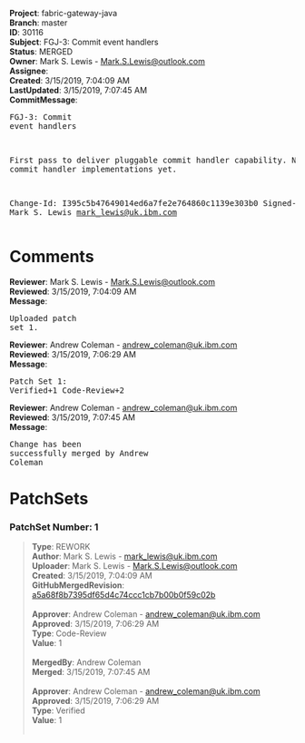 <strong>Project</strong>: fabric-gateway-java<br><strong>Branch</strong>: master<br><strong>ID</strong>: 30116<br><strong>Subject</strong>: FGJ-3: Commit event handlers<br><strong>Status</strong>: MERGED<br><strong>Owner</strong>: Mark S. Lewis - Mark.S.Lewis@outlook.com<br><strong>Assignee</strong>:<br><strong>Created</strong>: 3/15/2019, 7:04:09 AM<br><strong>LastUpdated</strong>: 3/15/2019, 7:07:45 AM<br><strong>CommitMessage</strong>:<br><pre>FGJ-3: Commit event handlers

First pass to deliver pluggable commit handler capability.
No real commit handler implementations yet.

Change-Id: I395c5b47649014ed6a7fe2e764860c1139e303b0
Signed-off-by: Mark S. Lewis <mark_lewis@uk.ibm.com>
</pre><h1>Comments</h1><strong>Reviewer</strong>: Mark S. Lewis - Mark.S.Lewis@outlook.com<br><strong>Reviewed</strong>: 3/15/2019, 7:04:09 AM<br><strong>Message</strong>: <pre>Uploaded patch set 1.</pre><strong>Reviewer</strong>: Andrew Coleman - andrew_coleman@uk.ibm.com<br><strong>Reviewed</strong>: 3/15/2019, 7:06:29 AM<br><strong>Message</strong>: <pre>Patch Set 1: Verified+1 Code-Review+2</pre><strong>Reviewer</strong>: Andrew Coleman - andrew_coleman@uk.ibm.com<br><strong>Reviewed</strong>: 3/15/2019, 7:07:45 AM<br><strong>Message</strong>: <pre>Change has been successfully merged by Andrew Coleman</pre><h1>PatchSets</h1><h3>PatchSet Number: 1</h3><blockquote><strong>Type</strong>: REWORK<br><strong>Author</strong>: Mark S. Lewis - mark_lewis@uk.ibm.com<br><strong>Uploader</strong>: Mark S. Lewis - Mark.S.Lewis@outlook.com<br><strong>Created</strong>: 3/15/2019, 7:04:09 AM<br><strong>GitHubMergedRevision</strong>: [a5a68f8b7395df65d4c74ccc1cb7b00b0f59c02b](https://github.com/hyperledger-gerrit-archive/fabric-gateway-java/commit/a5a68f8b7395df65d4c74ccc1cb7b00b0f59c02b)<br><br><strong>Approver</strong>: Andrew Coleman - andrew_coleman@uk.ibm.com<br><strong>Approved</strong>: 3/15/2019, 7:06:29 AM<br><strong>Type</strong>: Code-Review<br><strong>Value</strong>: 1<br><br><strong>MergedBy</strong>: Andrew Coleman<br><strong>Merged</strong>: 3/15/2019, 7:07:45 AM<br><br><strong>Approver</strong>: Andrew Coleman - andrew_coleman@uk.ibm.com<br><strong>Approved</strong>: 3/15/2019, 7:06:29 AM<br><strong>Type</strong>: Verified<br><strong>Value</strong>: 1<br><br></blockquote>
